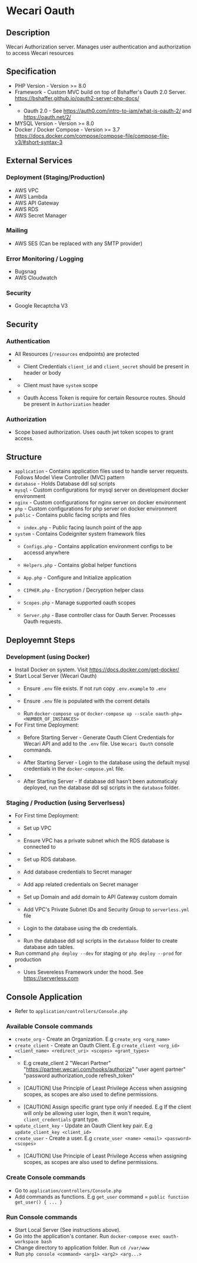 # Wecari Oauth

## Description

Wecari Authorization server. Manages user authentication and authorization to access Wecari resources

## Specification

- PHP Version - Version >= 8.0
- Framework - Custom MVC build on top of Bshaffer's Oauth 2.0 Server. https://bshaffer.github.io/oauth2-server-php-docs/
- - Oauth 2.0 - See https://auth0.com/intro-to-iam/what-is-oauth-2/ and https://oauth.net/2/
- MYSQL Version - Version >= 8.0
- Docker / Docker Compose - Version >= 3.7 https://docs.docker.com/compose/compose-file/compose-file-v3/#short-syntax-3

## External Services

### Deployment (Staging/Production)

- AWS VPC
- AWS Lambda
- AWS API Gateway
- AWS RDS
- AWS Secret Manager

### Mailing

- AWS SES (Can be replaced with any SMTP provider)

### Error Monitoring / Logging

- Bugsnag
- AWS Cloudwatch

### Security

- Google Recaptcha V3

## Security

### Authentication

- All Resources (`/resources` endpoints) are protected
- - Client Credentials `client_id` and `client_secret` should be present in header or body
- - Client must have `system` scope
- - Oauth Access Token is require for certain Resource routes. Should be present in `Authorization` header

### Authorization

- Scope based authorization. Uses oauth jwt token scopes to grant access.

## Structure

- `application` - Contains application files used to handle server requests. Follows Model View Controller (MVC) pattern
- `database` - Holds Database ddl sql scripts
- `mysql` - Custom configurations for mysql server on development docker environment
- `nginx` - Custom configurations for nginx server on docker environment
- `php` - Custom configurations for php server on docker environment
- `public` - Contains public facing scripts and files
- - `index.php` - Public facing launch point of the app
- `system` - Contains Codeigniter system framework files
- - `Configs.php` - Contains application environment configs to be accessd anywhere
- - `Helpers.php` - Contains global helper functions
- - `App.php` - Configure and Initialize application
- - `CIPHER.php` - Encryption / Decryption helper class
- - `Scopes.php` - Manage supported oauth scopes
- - `Server.php` - Base controller class for Oauth Server. Processes Oauth requests.

## Deployemnt Steps

### Development (using Docker)

- Install Docker on system. Visit https://docs.docker.com/get-docker/
- Start Local Server (Wecari Oauth)
- - Ensure `.env` file exists. If not run copy `.env.example` to `.env`
- - Ensure `.env` file is populated with the corrent details
- - Run `docker-compose up` or `docker-compose up --scale oauth-php=<NUMBER_OF_INSTANCES>`
- For First time Deployment:
- - Before Starting Server - Generate Oauth Client Credentials for Wecari API and add to the `.env` file. Use `Wecari Oauth` console commands.
- - After Starting Server - Login to the database using the default mysql credentials in the `docker-compose.yml` file.
- - After Starting Server - If database ddl hasn't been automaticaly deployed, run the database ddl sql scripts in the `database` folder.

### Staging / Production (using Serverlsess)

- For First time Deployment:
- - Set up VPC
- - Ensure VPC has a private subnet which the RDS database is connected to
- - Set up RDS database.
- - Add database credentials to Secret manager
- - Add app related credentials on Secret manager
- - Set up Domain and add domain to API Gateway custom domain
- - Add VPC's Private Subnet IDs and Security Group to `serverless.yml` file
- - Login to the database using the db credentials.
- - Run the database ddl sql scripts in the `database` folder to create database adn tables.
- Run command `php deploy --dev` for staging or `php deploy --prod` for production
- - Uses Severeless Framework under the hood. See https://serverless.com

## Console Application

- Refer to `application/controllers/Console.php`

### Available Console commands

- `create_org` - Create an Organization. E.g `create_org <org_name>`
- `create_client` - Create an Oauth Client. E.g `create_client <org_id> <client_name> <redirect_uri> <scopes> <grant_types>`
- - E.g create_client 2 "Wecari Partner" "https://partner.wecari.com/hooks/authorize" "user agent partner" "password authorization_code refresh_token"
- - [CAUTION] Use Principle of Least Privilege Access when assigning scopes, as scopes are also used to define permissions.
- - [CAUTION] Assign specific grant type only if needed. E.g If the client will only be allowing user login, then it won't require, `client_credentials` grant type.
- `update_client_key` - Update an Oauth Client key pair. E.g `update_client_key <client_id>`
- `create_user` - Create a user. E.g `create_user <name> <email> <password> <scopes>`
- - [CAUTION] Use Principle of Least Privilege Access when assigning scopes, as scopes are also used to define permissions.

### Create Console commands

- Go to `application/controllers/Console.php`
- Add commands as functions. E.g `get_user` command = `public function get_user() { ... }`

### Run Console commands

- Start Local Server (See instructions above).
- Go into the application's contaner. Run `docker-compose exec oauth-workspace bash`
- Change directory to application folder. Run `cd /var/www`
- Run `php console <command> <arg1> <arg2> <arg...>`
